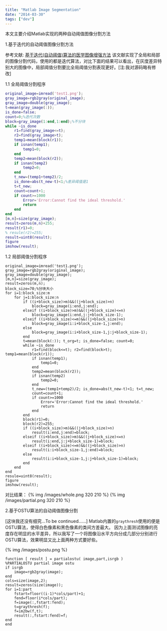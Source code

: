 ```yaml
---
title: "Matlab Image Segmentation"
date: "2014-03-30"
tags: ["dev"]
---
```

本文主要介绍Matlab实现的两种自动阈值图像分割方法<!--more-->

1.基于迭代的自动阈值图像分割方法

参考文献: [基于迭代(自动阈值)算法的医学图像增强方法](/files/image_segmentation.pdf)
该文献实现了全局和局部的图像分割代码，使用的都是迭代算法，对比下面的结果可以看出，在灰度差异特别大的图像中，局部阈值分割要比全局阈值分割表现更好。[注:我对源码略有修改]

1.1 全局阈值分割程序

```matlab
original_image=imread('test1.png');
gray_image=rgb2gray(original_image);
gray_image=double(gray_image);
t=mean(gray_image(:));
is_done=false;
count=0;%迭代次数
block=gray_image(1:end,1:end);%不分块
while ~is_done
    r1=find(gray_image<=t);
    r2=find(gray_image>t);
    temp1=mean(block(r1));
    if isnan(temp1);
        temp1=0;
    end
    temp2=mean(block(r2));
    if isnan(temp2)
        temp2=0;
    end
    t_new=(temp1+temp2)/2;
    is_done=abs(t_new-t)<1;%差异阈值是1
    t=t_new;
    count=count+1;
    if count>=1000
        Error='Error:Cannot find the ideal threshold.'
        return
    end
end
[m,n]=size(gray_image);
result=zeros(m,n)+255;
result(r1)=0;
% resule(r2)=255;
result=uint8(result);
figure
imshow(result);
```

1.2 局部阈值分割程序

```
original_image=imread('test1.png');
gray_image=rgb2gray(original_image);
gray_image=double(gray_image);
[m,n]=size(gray_image);
result=zeros(m,n);
block_size=70;%分块大小
for i=1:block_size:m
    for j=1:block_size:n
        if ((i+block_size)>m)&&((j+block_size)>n)
            block=gray_image(i:end,j:end);
        elseif ((i+block_size)>m)&&((j+block_size)<=n)
            block=gray_image(i:end,j:j+block_size-1);
        elseif ((i+block_size)<=m)&&((j+block_size)>n)
            block=gray_image(i:i+block_size-1,j:end);
        else
            block=gray_image(i:i+block_size-1,j:j+block_size-1);
        end
        t=mean(block(:)); t_org=t; is_done=false; count=0;
        while ~is_done
            r1=find(block<=t); r2=find(block>t); temp1=mean(block(r1));
            if isnan(temp1);
                temp1=0;
            end
            temp2=mean(block(r2));
            if isnan(temp2)
                temp2=0;
            end
            t_new=(temp1+temp2)/2; is_done=abs(t_new-t)<1; t=t_new;
            count=count+1;
            if count>=1000
                Error='Error:Cannot find the ideal threshold.'
                return
            end
        end
        block(r1)=0;
        block(r2)=255;
        if ((i+block_size)>m)&&((j+block_size)>n)
            result(i:end,j:end)=block;
        elseif ((i+block_size)>m)&&((j+block_size)<=n)
            result(i:end,j:j+block_size-1)=block;
        elseif ((i+block_size)<=m)&&((j+block_size)>n)
            result(i:i+block_size-1,j:end)=block;
        else
            result(i:i+block_size-1,j:j+block_size-1)=block;
        end
    end
end
resule=uint8(result);
figure
imshow(result);
```

对比结果：
{% img /images/whole.png 320 210 %} {% img /images/partial.png 320 210 %}

2.基于OSTU算法的自动阈值图像分割

[这块我还没有细究...To be continued......]
Matlab内置的`graythresh`使用的便是OSTU算法，使得白色像素和黑色像素的类间方差最大。
因为上面测试图像的亮度存在明显的水平差异，所以我写了一个将图像沿水平方向分成几部分分别进行OSTU算法，效果明显又比上面两种方式要好些。

{% img /images/postu.png %}

```
function [ result ] = partialostu( image,part,isrgb )
%PARTIALOSTU partial image ostu
if isrgb
    image=rgb2gray(image);
end
cols=size(image,2);
result=zeros(size(image));
for i=1:part
    fstart=floor((i-1)*cols/part)+1;
    fend=floor(i*cols/part);
    f=image(:,fstart:fend);
    t=graythresh(f);
    f=im2bw(f,t);
    result(:,fstart:fend)=f;
end
end
```
